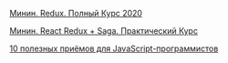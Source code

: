 [Минин. Redux. Полный Курс 2020](https://www.youtube.com/watch?v=YdYyYMFPa44)

[Минин. React Redux + Saga. Практический Курс](https://www.youtube.com/watch?v=G3GGXIhggGs)


[10 полезных приёмов для JavaScript-программистов](https://m.habr.com/ru/company/ruvds/blog/505754/)
